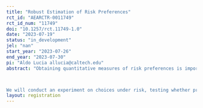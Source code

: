 ```yaml
---
title: "Robust Estimation of Risk Preferences"
rct_id: "AEARCTR-0011749"
rct_id_num: "11749"
doi: "10.1257/rct.11749-1.0"
date: "2023-07-19"
status: "in_development"
jel: "nan"
start_year: "2023-07-26"
end_year: "2023-07-30"
pi: "Aldo Lucia allucia@caltech.edu"
abstract: "Obtaining quantitative measures of risk preferences is important because it enables researchers to formulate predictions. However, the stringent assumptions on which these predictions rely often raise concerns about external validity: can these estimated models produce reliable predictions beyond the specific settings from which they were derived? In this paper, we study preferences under risk that may deviate from Expected Utility (EU) by relaxing its fundamental and most disputed assumption: the independence axiom. Rather than committing to a specific non-EU model, we estimate the set of utility functions that characterize the largest subrelation of a preference that satisfies the independence axiom. Without making further assumptions on preferences, this approach allows us to predict choices between two lotteries when one lottery is better for all utilities. 

We will conduct an experiment on choices under risk, testing whether predictions generated with our approach, despite being less granular, are more accurate out-of-sample than those obtained with specific economic models or machine learning algorithms."
layout: registration
---
```


